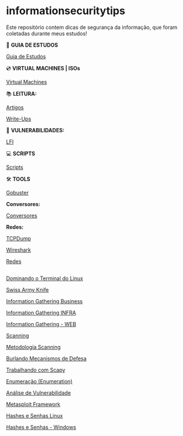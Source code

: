 # informationsecuritytips
Este repositório contem dicas de segurança da informação, que foram coletadas durante meus estudos!

:compass:	**GUIA DE ESTUDOS**

<a href="https://github.com/fabriciosilva03/informationsecuritytips/blob/main/guiadeestudos.md"> Guia de Estudos</a>

:cd:	 **VIRTUAL MACHINES | ISOs**

<a href="https://github.com/fabriciosilva03/informationsecuritytips/blob/main/virtualmachines.md">Virtual Machines</a>


:books:	 **LEITURA:**

<a href="https://github.com/fabriciosilva03/informationsecuritytips/blob/main/Articles.md"> Artigos </a>

<a href="https://github.com/fabriciosilva03/informationsecuritytips/blob/main/write-ups.md"> Write-Ups </a>

:mosquito:	**VULNERABILIDADES:**

<a href="https://github.com/fabriciosilva03/informationsecuritytips/blob/main/localfileinclusion.md">LFI</a>

:computer: **SCRIPTS**

<a href="https://github.com/fabriciosilva03/informationsecuritytips/blob/main/scripts.md">Scripts</a>

:hammer_and_wrench: **TOOLS**

<a href="https://github.com/fabriciosilva03/informationsecuritytips/blob/main/gobuster.md"> Gobuster </a>

**Conversores:**

<a href="https://github.com/fabriciosilva03/informationsecuritytips/blob/main/conversores.md"> Conversores </a>


**Redes:**

<a href="https://github.com/fabriciosilva03/informationsecuritytips/blob/main/tcpdump.md"> TCPDump </a>

<a href="https://github.com/fabriciosilva03/informationsecuritytips/blob/main/wireshark.md"> Wireshark </a>

<a href="https://github.com/fabriciosilva03/informationsecuritytips/blob/main/redes.md"> Redes </a>



##


<a href="https://github.com/fabriciosilva03/informationsecuritytips/blob/main/dominandooterminaldolinux.md"> Dominando o Terminal do Linux </a>

<a href="https://github.com/fabriciosilva03/informationsecuritytips/blob/main/swissarmyknife.md"> Swiss Army Knife </a>

<a href="https://github.com/fabriciosilva03/informationsecuritytips/blob/main/information-gathering-business.md"> Information Gathering Business</a>

<a href="https://github.com/fabriciosilva03/informationsecuritytips/blob/main/information-gathering-infra.md"> Information Gathering INFRA</a>

<a href="https://github.com/fabriciosilva03/informationsecuritytips/blob/main/information-gathering-web.md">  Information Gathering - WEB </a>

<a href="https://github.com/fabriciosilva03/informationsecuritytips/blob/main/scanning.md">  Scanning </a>

<a href="https://github.com/fabriciosilva03/informationsecuritytips/blob/main/metodologiascanning.md">  Metodologia Scanning </a>

<a href="https://github.com/fabriciosilva03/informationsecuritytips/blob/main/burlandomecanismosdedefesa.md">Burlando Mecanismos de Defesa</a>

<a href="https://github.com/fabriciosilva03/informationsecuritytips/blob/main/trabalhandocomscapy.md"> Trabalhando com Scapy </a>

<a href="https://github.com/fabriciosilva03/informationsecuritytips/blob/main/enumera%C3%A7%C3%A3o_enumeration.md"> Enumeração (Enumeration) </a>

<a href="https://github.com/fabriciosilva03/informationsecuritytips/blob/main/analise_%20de_vulnerabilidades.md"> Análise de Vulnerabilidade </a>

<a href="https://github.com/fabriciosilva03/informationsecuritytips/blob/main/metasploitframework.md">Metasploit Framework </a>

<a href="https://github.com/fabriciosilva03/informationsecuritytips/blob/main/hashes_e_senhas_linux.md">Hashes e Senhas Linux </a>

<a href="https://github.com/fabriciosilva03/informationsecuritytips/blob/main/hashes_e_senhas_windows.md">Hashes e Senhas - Windows </a>
